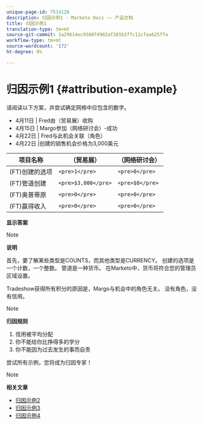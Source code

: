 ```yaml
---
unique-page-id: 7514126
description: 归因示例1 - Marketo Docs —— 产品文档
title: 归因示例1
translation-type: tm+mt
source-git-commit: 1a29614ec938074902af201b2ffc11cfaa625f7a
workflow-type: tm+mt
source-wordcount: '172'
ht-degree: 0%

---
```



# 归因示例1 {#attribution-example}

请阅读以下方案，并尝试确定网格中应包含的数字。

* 4月11日 | Fred由（贸易展）收购
* 4月15日 | Margo参加（网络研讨会）-成功
* 4月22日 | Fred与此机会关联（角色）
* 4月22日 |创建的销售机会价格为3,000美元

| 项目名称 | （贸易展） | （网络研讨会） |
|---|---|---|
| (FT)创建的选项 | `<pre>1</pre>` | `<pre>0</pre>` |
| (FT)管道创建 | `<pre>$3,000</pre>` | `<pre>$0</pre>` |
| (FT)奥普蒂原 | `<pre>0</pre>` | `<pre>0</pre>` |
| (FT)赢得收入 | `<pre>0</pre>` | `<pre>0</pre>` |

**显示答案**

>[!NOTE]
>
>**说明**
>
>首先，要了解某些类型是COUNTS，而其他类型是CURRENCY。 创建的选项是一个计数，一个整数。 管道是一种货币。 在Marketo中，货币将符合您的管理员区域设置。
>
>Tradeshow获得所有积分的原因是，Margo与机会中的角色无关。 没有角色，没有信用。

>[!NOTE]
>
>**归因规则**
>
>1. 信用被平均分配
>1. 你不能给你比挣得多的学分
>1. 你不能因为过去发生的事而自责


尝试所有示例，您将成为归因专家！

>[!NOTE]
>
>**相关文章**
>
>* [归因示例2](attribution-example-2.md)
>* [归因示例3](attribution-example-3.md)
>* [归因示例4](attribution-example-4.md)

